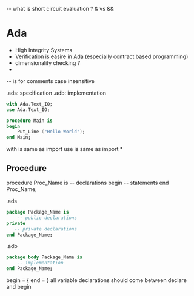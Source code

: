 -- what is short circuit evaluation ? & vs &&
# Ada

- High Integrity Systems
- Verification is easire in Ada (especially contract based programming)
- dimensionality checking ?
- 

-- is for comments
case insensitive

.ads: specification
.adb: implementation

```ada
with Ada.Text_IO; 
use Ada.Text_IO;

procedure Main is 
begin
    Put_Line ("Hello World"); 
end Main;
```

with is same as import
use is same as import *

## Procedure

procedure Proc_Name is
    -- declarations
begin
    -- statements
end Proc_Name;



.ads
```ada
package Package_Name is 
    -- public declarations
private
   -- private declarations
end Package_Name;
```

.adb
```ada
package body Package_Name is 
    -- implementation
end Package_Name;
```

begin = {
end = }
all variable declarations should come between declare and begin






